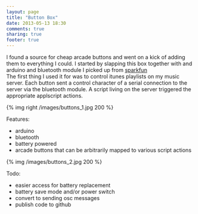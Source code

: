 ```yaml
---
layout: page
title: "Button Box"
date: 2013-05-13 18:30
comments: true
sharing: true
footer: true
---
```

I found a source for cheap arcade buttons and went on a kick of adding them to everything I could. I started by slapping this box together with and arduino and bluetooth module I picked up from [sparkfun](https://www.sparkfun.com/)<br>
The first thing I used it for was to control itunes playlists on my music server. Each button sent a control character of a serial connection to the server via the bluetooth module. A script living on the server triggered the appropriate applscript actions. <br>

{% img right /images/buttons_1.jpg 200  %}

Features:
<ul>
  <li>arduino</li>
  <li>bluetooth</li>
  <li>battery powered</li>
  <li>arcade buttons that can be arbitrarily mapped to various script actions</li>
</ul>

{% img /images/buttons_2.jpg 200  %}

Todo:
<ul>
  <li>easier access for battery replacement</li>
  <li>battery save mode and/or power switch</li>
  <li>convert to sending osc messages</li>
  <li>publish code to github</li>
</ul>
